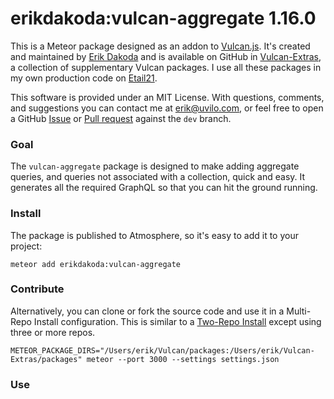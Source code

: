 # erikdakoda:vulcan-aggregate 1.16.0

This is a Meteor package designed as an addon to [Vulcan.js](https://github.com/VulcanJS/Vulcan).
It's created and maintained by [Erik Dakoda](https://github.com/ErikDakoda) and is available on GitHub in 
[Vulcan-Extras](https://github.com/ErikDakoda/Vulcan-Extras), a collection of supplementary Vulcan packages.
I use all these packages in my own production code on [Etail21](https://www.etail21.com).

This software is provided under an MIT License.
With questions, comments, and suggestions you can contact me at [erik@uvilo.com](mailto:erik@uvilo.com),
or feel free to open a GitHub [Issue](https://github.com/ErikDakoda/Vulcan-Extras/issues) or 
[Pull request](https://github.com/ErikDakoda/Vulcan-Extras/pulls) against the `dev` branch.


### Goal

The `vulcan-aggregate` package is designed to make adding aggregate queries, and queries not associated with a
collection, quick and easy. It generates all the required GraphQL so that you can hit the ground running.

### Install

The package is published to Atmosphere, so it's easy to add it to your project:

```
meteor add erikdakoda:vulcan-aggregate
```

### Contribute

Alternatively, you can clone or fork the source code and use it in a Multi-Repo Install configuration.
This is similar to a [Two-Repo Install](https://docs.vulcanjs.org/#Two-Repo-Install-Optional) except
using three or more repos.

```
METEOR_PACKAGE_DIRS="/Users/erik/Vulcan/packages:/Users/erik/Vulcan-Extras/packages" meteor --port 3000 --settings settings.json
```

### Use

